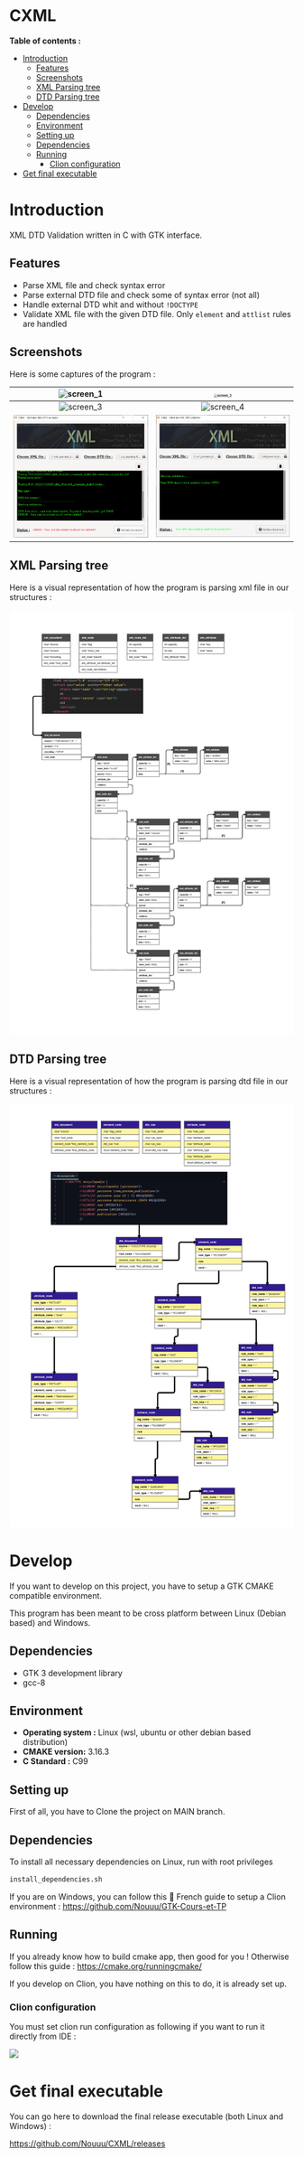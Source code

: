 # CXML

**Table of contents :**

<!-- toc -->

- [Introduction](#introduction)
  * [Features](#features)
  * [Screenshots](#screenshots)
  * [XML Parsing tree](#xml-parsing-tree)
  * [DTD Parsing tree](#dtd-parsing-tree)
- [Develop](#develop)
  * [Dependencies](#dependencies)
  * [Environment](#environment)
  * [Setting up](#setting-up)
  * [Dependencies](#dependencies-1)
  * [Running](#running)
    + [Clion configuration](#clion-configuration)
- [Get final executable](#get-final-executable)

<!-- tocstop -->

# Introduction

XML DTD Validation written in C with GTK interface.

## Features

- Parse XML file and check syntax error
- Parse external DTD file and check some of syntax error (not all)
- Handle external DTD whit and without `!DOCTYPE`
- Validate XML file with the given DTD file. Only `element` and `attlist` rules are handled 

## Screenshots

Here is some captures of the program :

|      ![screen_1](https://i.imgur.com/Qsug4kI.png)      | <img src="https://i.imgur.com/6oZMooI.png" alt="screen_2" style="zoom: 40%;" /> |
| :----------------------------------------------------: | :----------------------------------------------------------: |
|      ![screen_3](https://i.imgur.com/1baXCRf.png)      |         ![screen_4](https://i.imgur.com/oHVqILf.png)         |
| ![screen_5](images/README/image-20201121151645236.png) |    ![screen_4](images/README/image-20201121151805929.png)    |

## XML Parsing tree

Here is a visual representation of how the program is parsing xml file in our structures :

![](images/README/XML_Parsing_Structure.png)

## DTD Parsing tree

Here is a visual representation of how the program is parsing dtd file in our structures :

![](images/README/DTD_Parsing_Structure_Element_Attribut.png)

# Develop

If you want to develop on this project, you have to setup a GTK CMAKE compatible environment.

This program has been meant to be cross platform between Linux (Debian based) and Windows.

## Dependencies

- GTK 3 development library
- gcc-8

## Environment

- **Operating system :** Linux (wsl, ubuntu or other debian based distribution)
- **CMAKE version:** 3.16.3
- **C Standard :** C99

## Setting up

First of all, you have to Clone the project on MAIN branch.

## Dependencies 

To install all necessary dependencies on Linux, run with root privileges

```bash
install_dependencies.sh
```

If you are on Windows, you can follow this :baguette_bread: French guide to setup a Clion environment : https://github.com/Nouuu/GTK-Cours-et-TP

## Running

If you already know how to build cmake app, then good for you ! Otherwise follow this guide : https://cmake.org/runningcmake/

If you develop on Clion, you have nothing on this to do, it is already set up.

### Clion configuration

You must set clion run configuration as following if you want to run it directly from IDE :

![](https://i.imgur.com/ioxzT74.png)

# Get final executable

You can go here to download the final release executable (both Linux and Windows) :

https://github.com/Nouuu/CXML/releases